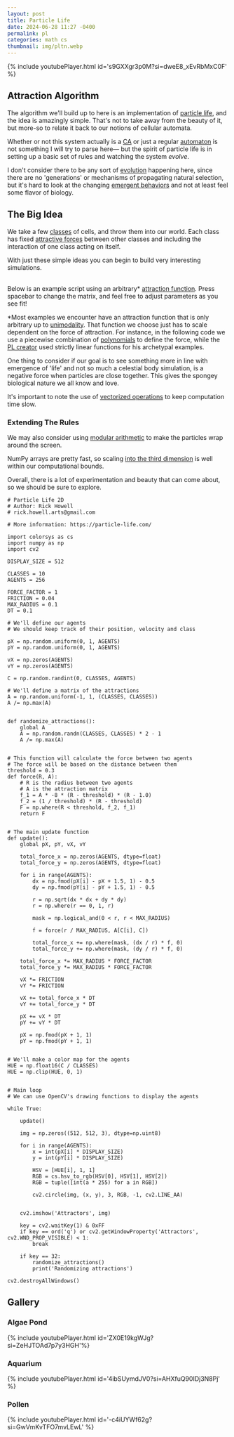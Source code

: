 ```yaml
---
layout: post
title: Particle Life
date: 2024-06-28 11:27 -0400
permalink: pl
categories: math cs
thumbnail: img/pltn.webp
---
```


{% include youtubePlayer.html id='s9GXXgr3p0M?si=dweE8_xEvRbMxC0F' %}

## Attraction Algorithm

The algorithm we'll build up to here is an implementation of [particle life](https://particle-life.com/), and the idea is amazingly simple. That's not to take away from the beauty of it, but more-so to relate it back to our notions of cellular automata. 

Whether or not this system actually is a [CA](https://www.wolframscience.com/nks/) or just a regular [automaton](https://cs.stanford.edu/people/eroberts/courses/soco/projects/2004-05/automata-theory/basics.html) is not something I will try to parse here— but the spirit of particle life is in setting up a basic set of rules and watching the system *evolve*. 

I don't consider there to be any sort of [evolution](https://en.wikipedia.org/wiki/Evolution) happening here, since there are no 'generations' or mechanisms of propagating natural selection, but it's hard to look at the changing [emergent behaviors](https://en.wikipedia.org/wiki/Emergence) and not at least feel some flavor of biology. 

## The Big Idea

We take a few [classes](https://mathworld.wolfram.com/EquivalenceClass.html) of cells, and throw them into our world. Each class has fixed [attractive forces](https://en.wikipedia.org/wiki/Force) between other classes and including the interaction of one class acting on itself. 

With just these simple ideas you can begin to build very interesting simulations.


\
Below is an example script using an arbitrary* [attraction function](https://mathworld.wolfram.com/GaussianFunction.html). Press spacebar to change the matrix, and feel free to adjust parameters as you see fit!

*Most examples we encounter have an attraction function that is only arbitrary up to [unimodality](https://en.wikipedia.org/wiki/Unimodality#Other_extensions). That function we choose just has to scale dependent on the force of attraction. For instance, in the following code we use a piecewise combination of [polynomials](https://mathworld.wolfram.com/Polynomial.html) to define the force, while the [PL creator](https://particle-life.com/about/tom-mohr.html) used strictly linear functions for his archetypal examples. 

One thing to consider if our goal is to see something more in line with emergence of 'life' and not so much a celestial body simulation, is a negative force when particles are close together. This gives the spongey biological nature we all know and love. 

It's important to note the use of [vectorized operations](https://www.pythonlikeyoumeanit.com/Module3_IntroducingNumpy/VectorizedOperations.html) to keep computation time slow. 


### Extending The Rules

We may also consider using [modular arithmetic](https://en.wikipedia.org/wiki/Modular_arithmetic) to make the particles wrap around the screen.

NumPy arrays are pretty fast, so scaling [into the third dimension](https://en.wikipedia.org/wiki/Vanishing_point) is well within our computational bounds.

Overall, there is a lot of experimentation and beauty that can come about, so we should be sure to explore.


```
# Particle Life 2D
# Author: Rick Howell
# rick.howell.arts@gmail.com

# More information: https://particle-life.com/

import colorsys as cs
import numpy as np
import cv2

DISPLAY_SIZE = 512

CLASSES = 10
AGENTS = 256

FORCE_FACTOR = 1
FRICTION = 0.04
MAX_RADIUS = 0.1
DT = 0.1

# We'll define our agents
# We should keep track of their position, velocity and class

pX = np.random.uniform(0, 1, AGENTS)
pY = np.random.uniform(0, 1, AGENTS)

vX = np.zeros(AGENTS)
vY = np.zeros(AGENTS)

C = np.random.randint(0, CLASSES, AGENTS)

# We'll define a matrix of the attractions
A = np.random.uniform(-1, 1, (CLASSES, CLASSES))
A /= np.max(A)


def randomize_attractions():
    global A
    A = np.random.randn(CLASSES, CLASSES) * 2 - 1
    A /= np.max(A)


# This function will calculate the force between two agents
# The force will be based on the distance between them
threshold = 0.3
def force(R, A):
    # R is the radius between two agents
    # A is the attraction matrix
    f_1 = A * -8 * (R - threshold) * (R - 1.0)
    f_2 = (1 / threshold) * (R - threshold)
    F = np.where(R < threshold, f_2, f_1)
    return F


# The main update function
def update():
    global pX, pY, vX, vY
        
    total_force_x = np.zeros(AGENTS, dtype=float)
    total_force_y = np.zeros(AGENTS, dtype=float)

    for i in range(AGENTS):
        dx = np.fmod(pX[i] - pX + 1.5, 1) - 0.5
        dy = np.fmod(pY[i] - pY + 1.5, 1) - 0.5

        r = np.sqrt(dx * dx + dy * dy)
        r = np.where(r == 0, 1, r)

        mask = np.logical_and(0 < r, r < MAX_RADIUS)

        f = force(r / MAX_RADIUS, A[C[i], C])

        total_force_x += np.where(mask, (dx / r) * f, 0)
        total_force_y += np.where(mask, (dy / r) * f, 0)
        
    total_force_x *= MAX_RADIUS * FORCE_FACTOR
    total_force_y *= MAX_RADIUS * FORCE_FACTOR

    vX *= FRICTION
    vY *= FRICTION

    vX += total_force_x * DT
    vY += total_force_y * DT

    pX += vX * DT
    pY += vY * DT

    pX = np.fmod(pX + 1, 1)
    pY = np.fmod(pY + 1, 1)


# We'll make a color map for the agents
HUE = np.float16(C / CLASSES)
HUE = np.clip(HUE, 0, 1)


# Main loop
# We can use OpenCV's drawing functions to display the agents

while True:

    update()

    img = np.zeros((512, 512, 3), dtype=np.uint8)

    for i in range(AGENTS):
        x = int(pX[i] * DISPLAY_SIZE)
        y = int(pY[i] * DISPLAY_SIZE)

        HSV = [HUE[i], 1, 1]
        RGB = cs.hsv_to_rgb(HSV[0], HSV[1], HSV[2])
        RGB = tuple([int(a * 255) for a in RGB])

        cv2.circle(img, (x, y), 3, RGB, -1, cv2.LINE_AA)


    cv2.imshow('Attractors', img)

    key = cv2.waitKey(1) & 0xFF
    if key == ord('q') or cv2.getWindowProperty('Attractors', cv2.WND_PROP_VISIBLE) < 1:
        break
    
    if key == 32:
        randomize_attractions()
        print('Randomizing attractions')

cv2.destroyAllWindows()
```



## Gallery

### Algae Pond

{% include youtubePlayer.html id='ZX0E19kgWJg?si=ZeHJTOAd7p7y3HGH'%}


### Aquarium
{% include youtubePlayer.html id='4ibSUymdJV0?si=AHXfuQ90IDj3N8Pj' %}

### Pollen

{% include youtubePlayer.html id='-c4iUYWf62g?si=GwVmKvTFO7mvLEwL' %}